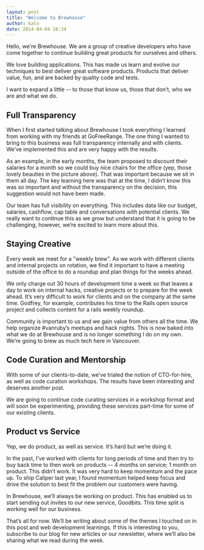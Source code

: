 ```yaml
---
layout: post
title: "Welcome to Brewhouse"
author: kalv
date: 2014-04-04 16:34
---
```


Hello, we're Brewhouse. We are a group of creative developers who have come together to continue building great products for ourselves and others.

We love building applications. This has made us learn and evolve our techniques to best deliver great software products. Products that deliver value, fun, and are backed by quality code and tests.

I want to expand a little -- to those that know us, those that don’t, who we are and what we do.

## Full Transparency

When I first started talking about Brewhouse I took everything I learned from working with my friends at GoFreeRange. The one thing I wanted to bring to this business was full transparency internally and with cilents. We’ve implemented this and are very happy with the results.

As an example, in the early months, the team proposed to discount their salaries for a month so we could buy nice chairs for the office (yep, those lovely beauties in the picture above). That was important because we sit in them all day. The key learning here was that at the time, I didn’t know this was so important and without the transparency on the decision, this suggestion would not have been made.

Our team has full visibility on everything. This includes data like our budget, salaries, cashflow, cap table and conversations with potential clients. We really want to continue this as we grow but understand that it is going to be challenging, however, we’re excited to learn more about this.

## Staying Creative

Every week we meet for a "weekly brew". As we work with different clients and internal projects on rotation, we find it important to have a meeting outside of the office to do a roundup and plan things for the weeks ahead.

We only charge out 30 hours of development time a week so that leaves a day to work on internal hacks, creative projects or to prepare for the week ahead. It’s very difficult to work for clients and on the company at the same time. Godfrey, for example, contributes his time to the Rails open source project and collects content for a rails weekly roundup.

Community is important to us and we gain value from others all the time. We help organize #vanruby’s meetups and hack nights. This is now baked into what we do at Brewhouse and is no longer something I do on my own. We’re going to brew as much tech here in Vancouver.

## Code Curation and Mentorship

With some of our clients-to-date, we’ve trialed the notion of CTO-for-hire, as well as code curation workshops. The results have been interesting and deserves another post.

We are going to continue code curating services in a workshop format and will soon be experimenting, providing these services part-time for some of our existing clients.

## Product vs Service

Yep, we do product, as well as service. It’s hard but we’re doing it.

In the past, I’ve worked with clients for long periods of time and then try to buy back time to then work on products -- 4 months on service; 1 month on product. This didn’t work. It was very hard to keep momentum and the pace up. To ship Caliper last year, I found momentum helped keep focus and drive the solution to best fit the problem our customers were having. 

In Brewhouse, we’ll always be working on product. This has enabled us to start sending out invites to our new service, Goodbits. This time split is working well for our business.

That’s all for now. We’ll be writing about some of the themes I touched on in this post and web development learnings. If this is interesting to you, subscribe to our blog for new articles or our newsletter, where we’ll also be sharing what we read during the week.
